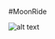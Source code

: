 #MoonRide

![alt text]([http://url/to/img.png](https://github.com/makhan96/MoonRideApp/blob/master/moonride.PNG))

